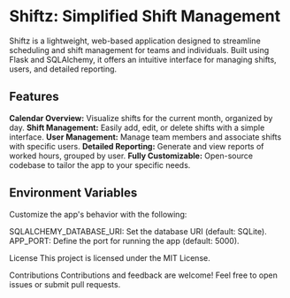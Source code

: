 <h1>Shiftz: Simplified Shift Management</h1>
Shiftz is a lightweight, web-based application designed to streamline scheduling and shift management for teams and individuals. Built using Flask and SQLAlchemy, it offers an intuitive interface for managing shifts, users, and detailed reporting.

<h2>Features</h2>
<b>Calendar Overview:</b> Visualize shifts for the current month, organized by day.
<b>Shift Management:</b> Easily add, edit, or delete shifts with a simple interface.
<b>User Management:</b> Manage team members and associate shifts with specific users.
<b>Detailed Reporting:</b> Generate and view reports of worked hours, grouped by user.
<b>Fully Customizable:</b> Open-source codebase to tailor the app to your specific needs.

<h2>Environment Variables</h2>
Customize the app's behavior with the following:

SQLALCHEMY_DATABASE_URI: Set the database URI (default: SQLite).
APP_PORT: Define the port for running the app (default: 5000).

License
This project is licensed under the MIT License.

Contributions
Contributions and feedback are welcome! Feel free to open issues or submit pull requests.
